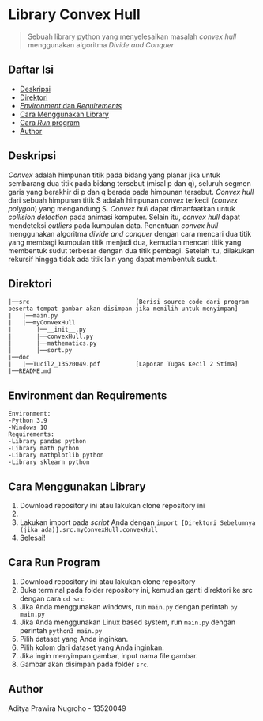 # Library Convex Hull

> Sebuah library python yang menyelesaikan masalah _convex hull_ menggunakan algoritma _Divide and Conquer_

## Daftar Isi
- [Deskripsi](#deskripsi)
- [Direktori](#direktori)
- [_Environment_ dan _Requirements_](#environment-dan-requirements)
- [Cara Menggunakan Library](#cara-menggunakan-library)
- [Cara _Run_ program](#cara-run-program)
- [Author](#author)

## Deskripsi
_Convex_ adalah himpunan titik pada bidang yang planar jika untuk sembarang dua titik pada bidang tersebut 
(misal p dan q), seluruh segmen garis yang berakhir di p dan q berada pada himpunan tersebut. _Convex hull_ dari sebuah
himpunan titik S adalah himpunan _convex_ terkecil (_convex polygon_) yang mengandung S. _Convex hull_ dapat
dimanfaatkan untuk _collision detection_ pada animasi komputer. Selain itu, _convex hull_ dapat mendeteksi _outliers_
pada kumpulan data. Penentuan _convex hull_ menggunakan algoritma _divide and conquer_ dengan cara mencari dua titik
yang membagi kumpulan titik menjadi dua, kemudian mencari titik yang membentuk sudut terbesar dengan dua titik pembagi. 
Setelah itu, dilakukan rekursif hingga tidak ada titik lain yang dapat membentuk sudut.

## Direktori
```
|──src                              [Berisi source code dari program beserta tempat gambar akan disimpan jika memilih untuk menyimpan]
|   |──main.py
|   |──myConvexHull
|       |──__init__.py
|       |──convexHull.py
|       |──mathematics.py
|       |──sort.py
|──doc
|   |──Tucil2_13520049.pdf          [Laporan Tugas Kecil 2 Stima]
|──README.md
```

## Environment dan Requirements
```
Environment:
-Python 3.9
-Windows 10
Requirements:
-Library pandas python
-Library math python
-Library mathplotlib python
-Library sklearn python
```

## Cara Menggunakan Library
1. Download repository ini atau lakukan clone repository ini 
2. 
3. Lakukan import pada _script_ Anda dengan `import [Direktori Sebelumnya (jika ada)].src.myConvexHull.convexHull`
4. Selesai!

## Cara Run Program
1. Download repository ini atau lakukan clone repository
2. Buka terminal pada folder repository ini, kemudian ganti direktori ke src dengan cara `cd src`
3. Jika Anda menggunakan windows, run `main.py` dengan perintah `py main.py`
4. Jika Anda menggunakan Linux based system, run `main.py` dengan perintah `python3 main.py`
5. Pilih dataset yang Anda inginkan.
6. Pilih kolom dari dataset yang Anda inginkan.
7. Jika ingin menyimpan gambar, input nama file gambar.
8. Gambar akan disimpan pada folder `src`.

## Author
Aditya Prawira Nugroho - 13520049
